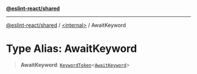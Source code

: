 [**@eslint-react/shared**](../../README.md)

***

[@eslint-react/shared](../../README.md) / [\<internal\>](../README.md) / AwaitKeyword

# Type Alias: AwaitKeyword

> **AwaitKeyword**: [`KeywordToken`](../interfaces/KeywordToken.md)\<[`AwaitKeyword`](../enumerations/SyntaxKind.md#awaitkeyword)\>
